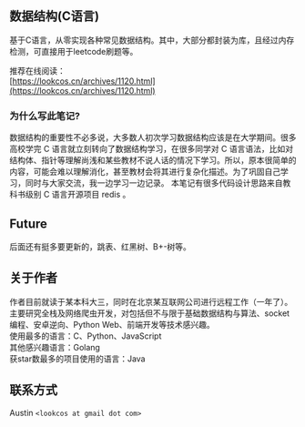 
## 数据结构(C语言)  

基于C语言，从零实现各种常见数据结构。其中，大部分都封装为库，且经过内存检测，可直接用于leetcode刷题等。

推荐在线阅读：  
[https://lookcos.cn/archives/1120.html](https://lookcos.cn/archives/1120.html)

### 为什么写此笔记?

数据结构的重要性不必多说，大多数人初次学习数据结构应该是在大学期间。很多高校学完 C 语言就立刻转向了数据结构学习，在很多同学对 C 语言语法，比如对结构体、指针等理解尚浅和某些教材不说人话的情况下学习。所以，原本很简单的内容，可能会难以理解消化，甚至教材会将其进行复杂化描述。为了巩固自己学习，同时与大家交流，我一边学习一边记录。 本笔记有很多代码设计思路来自教科书级别 C 语言开源项目 redis 。

## Future  

后面还有挺多要更新的，跳表、红黑树、B+-树等。

## 关于作者  

作者目前就读于某本科大三，同时在北京某互联网公司进行远程工作（一年了）。主要研究全栈及网络爬虫开发，对包括但不与限于基础数据结构与算法、socket编程、安卓逆向、Python Web、前端开发等技术感兴趣。  
使用最多的语言：C、Python、JavaScript  
其他感兴趣语言：Golang  
获star数最多的项目使用的语言：Java

## 联系方式  

Austin `<lookcos at gmail dot com>`
